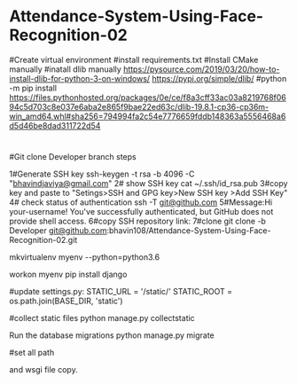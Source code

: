 # Attendance-System-Using-Face-Recognition-02
#Create virtual environment
#install requirements.txt
#Install CMake manually
#inatall dlib manually
https://pysource.com/2019/03/20/how-to-install-dlib-for-python-3-on-windows/
https://pypi.org/simple/dlib/
#python -m pip install https://files.pythonhosted.org/packages/0e/ce/f8a3cff33ac03a8219768f0694c5d703c8e037e6aba2e865f9bae22ed63c/dlib-19.8.1-cp36-cp36m-win_amd64.whl#sha256=794994fa2c54e7776659fddb148363a5556468a6d5d46be8dad311722d54

#  
#Git clone Developer branch steps

1#Generate SSH key
ssh-keygen -t rsa -b 4096 -C "bhavindjaviya@gmail.com"
2# show SSH key 
cat ~/.ssh/id_rsa.pub
3#copy key and paste to "Setings>SSH and GPG key>New SSH key >Add SSH Key"
4# check status of authentication
ssh -T git@github.com
5#Message:Hi your-username! You've successfully authenticated, but GitHub does not provide shell access.
6#copy SSH repository link:
7#clone
git clone -b Developer git@github.com:bhavin108/Attendance-System-Using-Face-Recognition-02.git


mkvirtualenv myenv --python=python3.6

workon myenv
pip install django

#update settings.py:
STATIC_URL = '/static/'
STATIC_ROOT = os.path.join(BASE_DIR, 'static')

#collect static files
python manage.py collectstatic

Run the database migrations
python manage.py migrate

#set all path

and wsgi file copy.